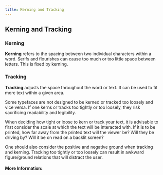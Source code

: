 ```yaml
---
title: Kerning and Tracking
---
```

## Kerning and Tracking

### Kerning

**Kerning** refers to the spacing between two individual characters within a word. Serifs and flourishes can cause too much or too little space between letters. This is fixed by kerning.

### Tracking

**Tracking** adjusts the space throughout the word or text. It can be used to fit more text within a given area.  

Some typefaces are not designed to be kerned or tracked too loosely and vice versa. If one kerns or tracks too tightly or too loosely, they risk sacrificing readability and legibility. 

When deciding how tight or loose to kern or track your text, it is advisable to first consider the scale at which the text will be interacted with. If it is to be printed, how far away from the printed text will the viewer be? Will they be driving by? Will it be on read on a backlit screen? 

One should also consider the positive and negative ground when tracking and kerning. Tracking too tightly or too loosely can result in awkward figure/ground relations that will distract the user.

#### More Information:
<!-- Please add any articles you think might be helpful to read before writing the article -->


